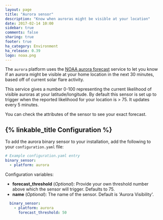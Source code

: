 ```yaml
---
layout: page
title: "Aurora sensor"
description: "Know when auroras might be visible at your location"
date: 2017-02-14 10:00
sidebar: true
comments: false
sharing: true
footer: true
ha_category: Environment
ha_release: 0.39
logo: noaa.png
---
```


The `aurora` platform uses the [NOAA aurora forecast](http://www.swpc.noaa.gov/products/aurora-30-minute-forecast) service to let you know if an aurora might be visible at your home location in the next 30 minutes, based off of current solar flare activity.

This service gives a number 0-100 representing the current likelihood of visible auroras at your latitude/longitude. By default this sensor is set up to trigger when the reported likelihood for your location is > 75. It updates every 5 minutes.

You can check the attributes of the sensor to see your exact forecast.

## {% linkable_title Configuration %}

To add the aurora binary sensor to your installation, add the following to your `configuration.yaml` file:

```yaml
# Example configuration.yaml entry
binary_sensor:
  - platform: aurora
```

Configuration variables:

- **forecast_threshold** (*Optional*): Provide your own threshold number above which the sensor will trigger. Defaults to 75.
- **name** (*Optional*): The name of the sensor. Default is 'Aurora Visibility'. 

```yaml
  binary_sensor:
    - platform: aurora
      forecast_threshold: 50
```
